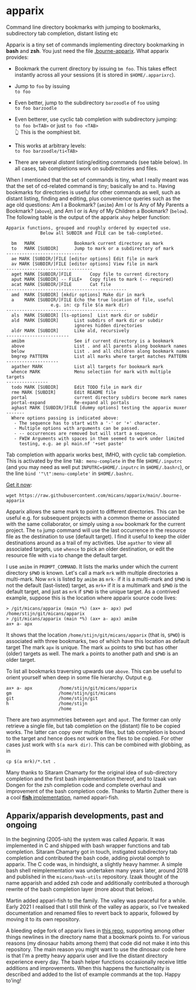 # apparix
Command line directory bookmarks with jumping to bookmarks, subdirectory tab completion, distant listing etc

Apparix is a tiny set of commands implementing directory bookmarking in **bash** and **zsh**.
You just need the file [.bourne-apparix](https://raw.githubusercontent.com/micans/apparix/main/.bourne-apparix).
What apparix provides:

- Bookmark the current directory by issuing `bm foo`. This takes effect instantly
  across all your sessions (it is stored in `$HOME/.apparixrc`).

- Jump to `foo` by issuing\
  `to foo`

- Even better, jump to the subdirectory `barzoodle` of `foo` using\
  `to foo barzoodle`

- Even betterer, use cyclic tab completion with subdirectory jumping:\
  `to foo b<TAB>` or just `to foo <TAB>`\
  👆 This is the oomphiest bit.

- This works at arbitrary levels:\
  `to foo barzoodle/ti<TAB>`

- There are several *distant* listing/editing commands (see table below).
  In all cases, tab completions work on subdirectories and files.

When I mentioned that the set of commands is tiny, what I really meant
was that the set of cd-related command is tiny; basically `bm` and `to`.
Having bookmarks for directories is useful for other commands
as well, such as distant listing, finding and editing, plus convenience
queries such as the age old questions: Am I a Bookmark? (`amibm`)
Am I or Is Any of My Parents a Bookmark? (`above`), and
Am I or is Any of My Children a Bookmark? (`below`).
The following table is the output of the apparix `ahoy` helper function:


```
Apparix functions, grouped and roughly ordered by expected use.
             Below all SUBDIR and FILE can be tab-completed.

  bm   MARK               Bookmark current directory as mark
  to   MARK [SUBDIR]      Jump to mark or a subdirectory of mark
-----------------------------
  ae MARK [SUBDIR/]FILE [editor options] Edit file in mark
  av MARK [SUBDIR/]FILE [editor options] View file in mark
---------------------------------
  aget MARK [SUBDIR/]FILE       Copy file to current directory
  aput MARK [SUBDIR] -- FiLE+   Copy files to mark (-- required)
  acat MARK [SUBDIR/]FILE       Cat file
----------------------------------------------
  amd  MARK [SUBDIR] [mkdir options] Make dir in mark
  a    MARK [SUBDIR/]FILE Echo the true location of file, useful
                 e.g. in: cp file $(a mark dir)
----------------------------------------------
  als  MARK [SUBDIR] [ls-options]  List mark dir or subdir
  ald  MARK [SUBDIR]      List subdirs of mark dir or subdir
                          ignores hidden directories
  aldr MARK [SUBDIR]      Like ald, recursively
------------------------
  amibm                   See if current directory is a bookmark
  above                   List . and all parents along bookmark names
  below                   List . and all children along bookmark names
  bmgrep PATTERN          List all marks where target matches PATTERN
--------------------
  agather MARK            List all targets for bookmark mark
  whence MARK             Menu selection for mark with multiple targets
----------------
  todo MARK [SUBDIR]      Edit TODO file in mark dir
  rme MARK [SUBDIR]       Edit README file
  portal                  current directory subdirs become mark names
  portal-expand           Re-expand all portals
  aghast MARK [SUBDIR/]FILE [dummy options] testing the apparix muxer
-------
  Where options passing is indicated above:
   - The sequence has to start with a '-' or '+' character.
   - Multiple options with arguments can be passed.
   - -- occurrences are removed but will start a sequence.
   - FWIW Arguments with spaces in them seemed to work under limited
     testing, e.g. ae pl main.nf '+set paste'
```

Tab completion with apparix works best, IMHO, with cyclic tab completion. This
is activated by the line `TAB: menu-complete` in the file `$HOME/.inputrc` (and you may
need as well put `INPUTRC=$HOME/.inputrc` in `$HOME/.bashrc`), or the
line `bind '"\t":menu-complete'` in `$HOME/.bashrc`. 

[Get it now](https://raw.githubusercontent.com/micans/apparix/main/.bourne-apparix):
```
wget https://raw.githubusercontent.com/micans/apparix/main/.bourne-apparix
```

Apparix allows the same mark to point to different directories.
This can be useful e.g. for subsequent projects with a common theme or
associated with the same collaborator, or simply using a `now` bookmark for the current
project. The `to` jump command will use the last occurrence in the resource file
as the destination to use (default target). I find it useful to keep the older destinations
around as a trail of my activities. Use `agather` to view all associated
targets, use `whence` to pick an older destination,
or edit the resource file with `via` to change the default target.

I use `amibm` in `PROMPT_COMMAND`. It lists the marks under which the current
directory `$PWD` is known. Let's call a mark `mrk` with multiple directories a
multi-mark. Now `mrk` is listed by `amibm` as `mrk-` if it is a multi-mark and
`$PWD` is not the default (last-listed) target, as `mrk+` if it is a multimark
and `$PWD` *is* the default target, and just as `mrk` if `$PWD` is the unique
target. As a contrived example, suppose this is the location where apparix source code lives:
```
> /git/micans/apparix (main *%) (ax+ a- apx) pwd
/home/stijn/git/micans/apparix
> /git/micans/apparix (main *%) (ax+ a- apx) amibm 
ax+ a- apx
```
It shows that the location `/home/stijn/git/micans/apparix` (that is, `$PWD`)
is associated with three bookmarks, two of which have this location as default target
The mark `apx` is unique. The mark `ax` points to `$PWD`
but has other (older) targets as well. The mark `a` points to another path
and `$PWD` is an older target.

To list all bookmarks traversing upwards use `above`. This can be useful to
orient yourself when deep in some file hierarchy. Output e.g.

```
ax+ a- apx          /home/stijn/git/micans/apparix
gm                  /home/stijn/git/micans
git                 /home/stijn/git
h                   /home/stijn
                    /home
```

There are two asymmetries between `aget` and `aput`. The former can only
retrieve a single file, but tab completion on the (distant) file to be copied
works. The latter can copy over multiple files, but tab completion is bound
to the target and hence does not work on the files to be copied. For other cases
just work with `$(a mark dir)`. This can be combined with globbing, as in

```
cp $(a mrk)/*.txt .
```

Many thanks to Sitaram Chamarty for the original idea of sub-directory
completion and the first bash implementation thereof, and to Izaak van Dongen
for the zsh completion code and complete overhaul and improvement of the bash
completion code.  Thanks to Martin Zuther
there is a cool [**fish** implementation](https://github.com/mzuther/appari-fish),
named appari-fish.


## Apparix/apparish developments, past and ongoing

In the beginning (2005-ish) the system was called Apparix. It was
implemented in C and shipped with bash wrapper functions and tab completion.
Sitaram Chamarty got in touch, instigated subdirectory tab completion and
contributed the bash code, adding pivotal oomph to apparix.
The C code was, in hindsight, a slightly heavy hammer.
A simple bash shell reimplementation was undertaken
many years later, around 2018 and published in the `micans/bash-utils`
repository.  Izaak thought of the name apparish and added zsh code and
additionally contributed a thorough rewrite of the bash completion layer (more
about that below).

Martin added appari-fish to the family. The valley was peaceful for a
while.  Early 2021 I realised that I still think of the valley as apparix, so
I've tweaked documentation and renamed files to revert back to apparix, followed
by moving it to its own repository.

A bleeding edge fork of apparix lives in [this repo](https://github.com/goedel-gang/bash-utils/),
supporting among other things newlines in the directory name that a bookmark
points to.  For various reasons (my dinosaur habits among them) that code did
not make it into this repository. The main reason you might want to use the
dinosaur code here is that I'm a pretty heavy apparix user and live
the distant directory experience every day.
The bash helper functions occasionally receive little additions and
improvements. When this happens the functionality is
described and added to the list of example commands at the top.
Happy to'ing!


